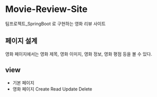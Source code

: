 # Movie-Review-Site
팀프로젝트_SpringBoot 로 구현하는 영화 리뷰 사이트   

[comment]: <> (## 구성요소)
## 페이지 설계

영화 페이지에서는 영화 제목, 영화 이미지, 영화 정보, 영화 평점 등을 볼 수 있다.


## view
- 기본 페이지
- 영화 페이지
Create
Read
Update
Delete
